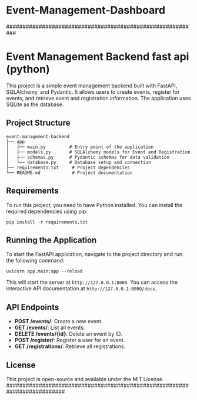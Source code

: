 # Event-Management-Dashboard


###########################################################
# Event Management Backend fast api (python)

This project is a simple event management backend built with FastAPI, SQLAlchemy, and Pydantic. It allows users to create events, register for events, and retrieve event and registration information. The application uses SQLite as the database.

## Project Structure

```
event-management-backend
├── app
│   ├── main.py         # Entry point of the application
│   ├── models.py       # SQLAlchemy models for Event and Registration
│   ├── schemas.py      # Pydantic schemas for data validation
│   └── database.py     # Database setup and connection
├── requirements.txt     # Project dependencies
└── README.md            # Project documentation
```

## Requirements

To run this project, you need to have Python installed. You can install the required dependencies using pip:

```
pip install -r requirements.txt
```

## Running the Application

To start the FastAPI application, navigate to the project directory and run the following command:

```
uvicorn app.main:app --reload
```

This will start the server at `http://127.0.0.1:8000`. You can access the interactive API documentation at `http://127.0.0.1:8000/docs`.

## API Endpoints

- **POST /events/**: Create a new event.
- **GET /events/**: List all events.
- **DELETE /events/{id}**: Delete an event by ID.
- **POST /register/**: Register a user for an event.
- **GET /registrations/**: Retrieve all registrations.

## License

This project is open-source and available under the MIT License.
##########################################################################
